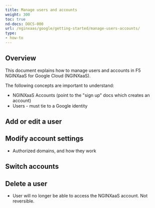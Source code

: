```yaml
---
title: Manage users and accounts
weight: 300
toc: true
nd-docs: DOCS-000
url: /nginxaas/google/getting-started/manage-users-accounts/
type:
- how-to
---
```


## Overview

This document explains how to manage users and accounts in F5 NGINXaaS for Google Cloud (NGINXaaS).

The following concepts are important to understand:

- NGINXaaS Accounts (point to the "sign up" docs which creates an account)
- Users - must tie to a Google identity



## Add or edit a user

## Modify account settings

- Authorized domains, and how they work

## Switch accounts

## Delete a user

- User will no longer be able to access the NGINXaaS account. Not reversible.